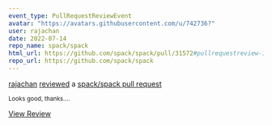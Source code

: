 ```yaml
---
event_type: PullRequestReviewEvent
avatar: "https://avatars.githubusercontent.com/u/742736?"
user: rajachan
date: 2022-07-14
repo_name: spack/spack
html_url: https://github.com/spack/spack/pull/31572#pullrequestreview-1038150655
repo_url: https://github.com/spack/spack
---
```


<a href='https://github.com/rajachan' target='_blank'>rajachan</a> <a href='https://github.com/spack/spack/pull/31572#pullrequestreview-1038150655' target='_blank'>reviewed</a> a <a href='https://github.com/spack/spack/pull/31572' target='_blank'>spack/spack pull request</a>

<small>Looks good, thanks....</small>

<a href='https://github.com/spack/spack/pull/31572#pullrequestreview-1038150655' target='_blank'>View Review</a>